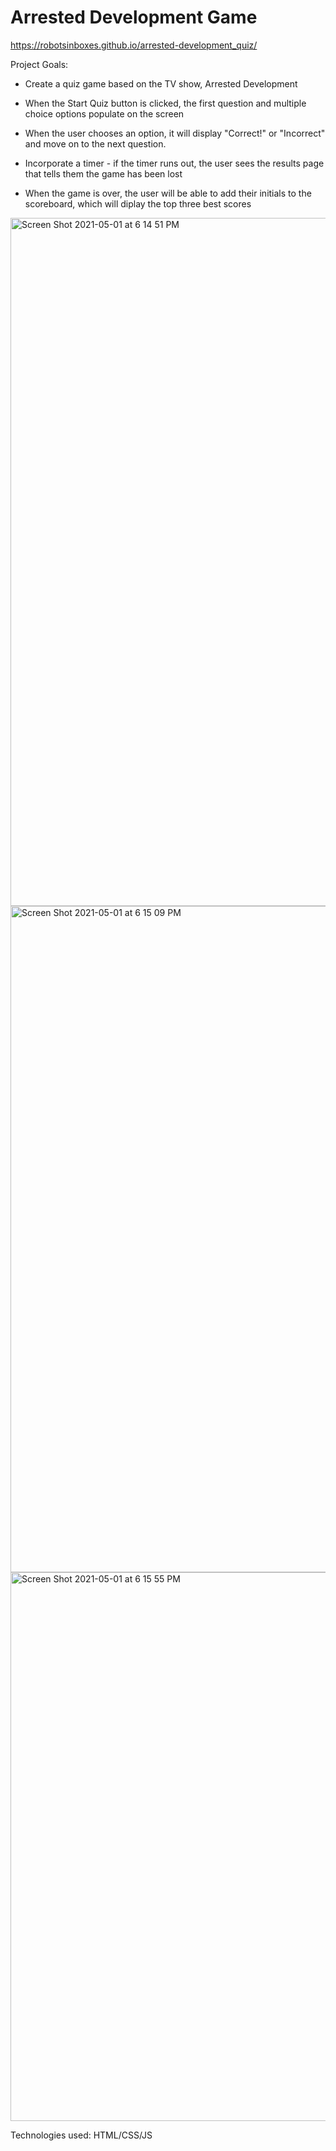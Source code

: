 # Arrested Development Game

https://robotsinboxes.github.io/arrested-development_quiz/

Project Goals:

* Create a quiz game based on the TV show, Arrested Development

* When the Start Quiz button is clicked, the first question and multiple choice options populate on the screen

* When the user chooses an option, it will display "Correct!" or "Incorrect" and move on to the next question.

* Incorporate a timer - if the timer runs out, the user sees the results page that tells them the game has been lost

* When the game is over, the user will be able to add their initials to the scoreboard, which will diplay the top three best scores

<img width="1101" alt="Screen Shot 2021-05-01 at 6 14 51 PM" src="https://user-images.githubusercontent.com/69644797/116797271-8c998b80-aaa9-11eb-89a0-0f8b0710c051.png">
<img width="1066" alt="Screen Shot 2021-05-01 at 6 15 09 PM" src="https://user-images.githubusercontent.com/69644797/116797272-8f947c00-aaa9-11eb-8bdb-45d00bf2190c.png">
<img width="878" alt="Screen Shot 2021-05-01 at 6 15 55 PM" src="https://user-images.githubusercontent.com/69644797/116797273-915e3f80-aaa9-11eb-9920-08c81080ef53.png">

Technologies used:
HTML/CSS/JS
